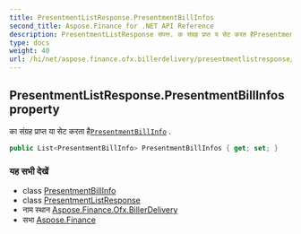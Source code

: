 ```yaml
---
title: PresentmentListResponse.PresentmentBillInfos
second_title: Aspose.Finance for .NET API Reference
description: PresentmentListResponse संपत्त. क संग्रह प्रप्त य सेट करत हैPresentmentBillInfo .
type: docs
weight: 40
url: /hi/net/aspose.finance.ofx.billerdelivery/presentmentlistresponse/presentmentbillinfos/
---
```

## PresentmentListResponse.PresentmentBillInfos property

का संग्रह प्राप्त या सेट करता है[`PresentmentBillInfo`](../../presentmentbillinfo/) .

```csharp
public List<PresentmentBillInfo> PresentmentBillInfos { get; set; }
```

### यह सभी देखें

* class [PresentmentBillInfo](../../presentmentbillinfo/)
* class [PresentmentListResponse](../)
* नाम स्थान [Aspose.Finance.Ofx.BillerDelivery](../../presentmentlistresponse/)
* सभा [Aspose.Finance](../../../)


